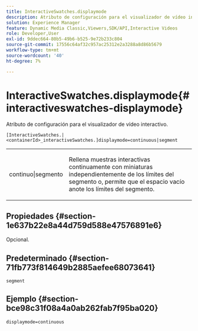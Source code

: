 ```yaml
---
title: InteractiveSwatches.displaymode
description: Atributo de configuración para el visualizador de vídeo interactivo.
solution: Experience Manager
feature: Dynamic Media Classic,Viewers,SDK/API,Interactive Videos
role: Developer,User
exl-id: 9ddec664-80b5-49b6-b525-9e72b233c804
source-git-commit: 17556c64af32c957ac25312e2a3288a8d86b5679
workflow-type: tm+mt
source-wordcount: '40'
ht-degree: 7%

---
```


# InteractiveSwatches.displaymode{#interactiveswatches-displaymode}

Atributo de configuración para el visualizador de vídeo interactivo.

`[InteractiveSwatches.|<containerId>_interactiveSwatches.]displaymode=continuous|segment`

<table id="table_441553CD34C94A58A9D7CBF772DEDDB6"> 
 <tbody> 
  <tr> 
   <td colname="col1"> <p> <span class="codeph"> continuo|segmento</span> </p> </td> 
   <td colname="col2"> <p> Rellena muestras interactivas continuamente con miniaturas independientemente de los límites del segmento o, permite que el espacio vacío anote los límites del segmento. </p> </td> 
  </tr> 
 </tbody> 
</table>

## Propiedades {#section-1e637b22e8a44d759d588e47576891e6}

Opcional.

## Predeterminado {#section-71fb773f814649b2885aefee68073641}

`segment`

## Ejemplo {#section-bce98c31f08a4a0ab262fab7f95ba020}

```
displaymode=continuous
```
